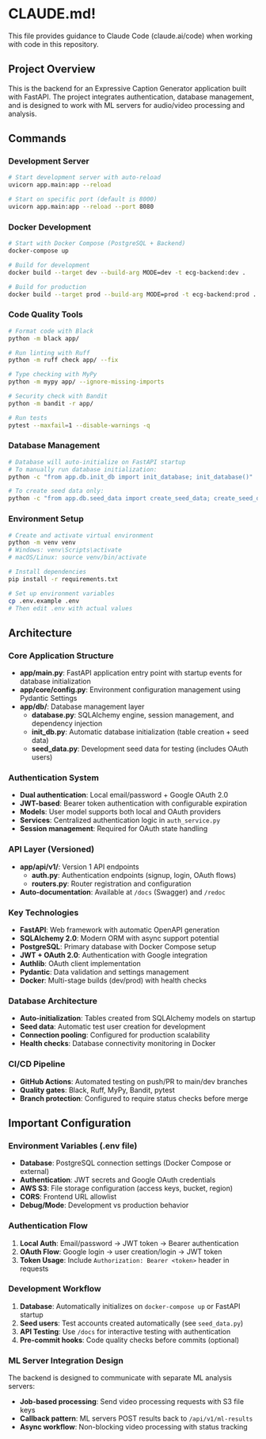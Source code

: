 # CLAUDE.md!

This file provides guidance to Claude Code (claude.ai/code) when working with code in this repository.

## Project Overview

This is the backend for an Expressive Caption Generator application built with FastAPI. The project integrates authentication, database management, and is designed to work with ML servers for audio/video processing and analysis.

## Commands

### Development Server

```bash
# Start development server with auto-reload
uvicorn app.main:app --reload

# Start on specific port (default is 8000)
uvicorn app.main:app --reload --port 8080
```

### Docker Development

```bash
# Start with Docker Compose (PostgreSQL + Backend)
docker-compose up

# Build for development
docker build --target dev --build-arg MODE=dev -t ecg-backend:dev .

# Build for production
docker build --target prod --build-arg MODE=prod -t ecg-backend:prod .
```

### Code Quality Tools

```bash
# Format code with Black
python -m black app/

# Run linting with Ruff
python -m ruff check app/ --fix

# Type checking with MyPy
python -m mypy app/ --ignore-missing-imports

# Security check with Bandit
python -m bandit -r app/

# Run tests
pytest --maxfail=1 --disable-warnings -q
```

### Database Management

```bash
# Database will auto-initialize on FastAPI startup
# To manually run database initialization:
python -c "from app.db.init_db import init_database; init_database()"

# To create seed data only:
python -c "from app.db.seed_data import create_seed_data; create_seed_data()"
```

### Environment Setup

```bash
# Create and activate virtual environment
python -m venv venv
# Windows: venv\Scripts\activate
# macOS/Linux: source venv/bin/activate

# Install dependencies
pip install -r requirements.txt

# Set up environment variables
cp .env.example .env
# Then edit .env with actual values
```

## Architecture

### Core Application Structure

- **app/main.py**: FastAPI application entry point with startup events for database initialization
- **app/core/config.py**: Environment configuration management using Pydantic Settings
- **app/db/**: Database management layer
  - **database.py**: SQLAlchemy engine, session management, and dependency injection
  - **init_db.py**: Automatic database initialization (table creation + seed data)
  - **seed_data.py**: Development seed data for testing (includes OAuth users)

### Authentication System

- **Dual authentication**: Local email/password + Google OAuth 2.0
- **JWT-based**: Bearer token authentication with configurable expiration
- **Models**: User model supports both local and OAuth providers
- **Services**: Centralized authentication logic in `auth_service.py`
- **Session management**: Required for OAuth state handling

### API Layer (Versioned)

- **app/api/v1/**: Version 1 API endpoints
  - **auth.py**: Authentication endpoints (signup, login, OAuth flows)
  - **routers.py**: Router registration and configuration
- **Auto-documentation**: Available at `/docs` (Swagger) and `/redoc`

### Key Technologies

- **FastAPI**: Web framework with automatic OpenAPI generation
- **SQLAlchemy 2.0**: Modern ORM with async support potential
- **PostgreSQL**: Primary database with Docker Compose setup
- **JWT + OAuth 2.0**: Authentication with Google integration
- **Authlib**: OAuth client implementation
- **Pydantic**: Data validation and settings management
- **Docker**: Multi-stage builds (dev/prod) with health checks

### Database Architecture

- **Auto-initialization**: Tables created from SQLAlchemy models on startup
- **Seed data**: Automatic test user creation for development
- **Connection pooling**: Configured for production scalability
- **Health checks**: Database connectivity monitoring in Docker

### CI/CD Pipeline

- **GitHub Actions**: Automated testing on push/PR to main/dev branches
- **Quality gates**: Black, Ruff, MyPy, Bandit, pytest
- **Branch protection**: Configured to require status checks before merge

## Important Configuration

### Environment Variables (.env file)

- **Database**: PostgreSQL connection settings (Docker Compose or external)
- **Authentication**: JWT secrets and Google OAuth credentials
- **AWS S3**: File storage configuration (access keys, bucket, region)
- **CORS**: Frontend URL allowlist
- **Debug/Mode**: Development vs production behavior

### Authentication Flow

1. **Local Auth**: Email/password → JWT token → Bearer authentication
2. **OAuth Flow**: Google login → user creation/login → JWT token
3. **Token Usage**: Include `Authorization: Bearer <token>` header in requests

### Development Workflow

1. **Database**: Automatically initializes on `docker-compose up` or FastAPI startup
2. **Seed users**: Test accounts created automatically (see `seed_data.py`)
3. **API Testing**: Use `/docs` for interactive testing with authentication
4. **Pre-commit hooks**: Code quality checks before commits (optional)

### ML Server Integration Design

The backend is designed to communicate with separate ML analysis servers:

- **Job-based processing**: Send video processing requests with S3 file keys
- **Callback pattern**: ML servers POST results back to `/api/v1/ml-results`
- **Async workflow**: Non-blocking video processing with status tracking
